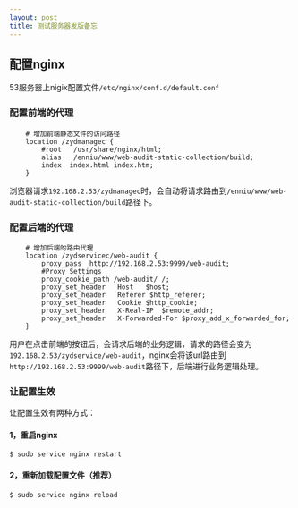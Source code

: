 ```yaml
---
layout: post
title: 测试服务器发版备忘
---
```


## 配置nginx
53服务器上nigix配置文件`/etc/nginx/conf.d/default.conf`

### 配置前端的代理
```
    # 增加前端静态文件的访问路径
    location /zydmanagec {
        #root   /usr/share/nginx/html;
        alias   /enniu/www/web-audit-static-collection/build;
        index  index.html index.htm;
    }
```

浏览器请求`192.168.2.53/zydmanagec`时，会自动将请求路由到`/enniu/www/web-audit-static-collection/build`路径下。


### 配置后端的代理
```
    # 增加后端的路由代理
    location /zydservicec/web-audit {
        proxy_pass  http://192.168.2.53:9999/web-audit;
        #Proxy Settings
        proxy_cookie_path /web-audit/ /;
        proxy_set_header   Host   $host;
        proxy_set_header   Referer $http_referer;
        proxy_set_header   Cookie $http_cookie;
        proxy_set_header   X-Real-IP  $remote_addr;
        proxy_set_header   X-Forwarded-For $proxy_add_x_forwarded_for;
    }
```

用户在点击前端的按钮后，会请求后端的业务逻辑，请求的路径会变为`192.168.2.53/zydservice/web-audit`，nginx会将该url路由到`http://192.168.2.53:9999/web-audit`路径下，后端进行业务逻辑处理。

### 让配置生效
让配置生效有两种方式：

#### 1，重启nginx
```
$ sudo service nginx restart
```

#### 2，重新加载配置文件（推荐）
```
$ sudo service nginx reload
```

